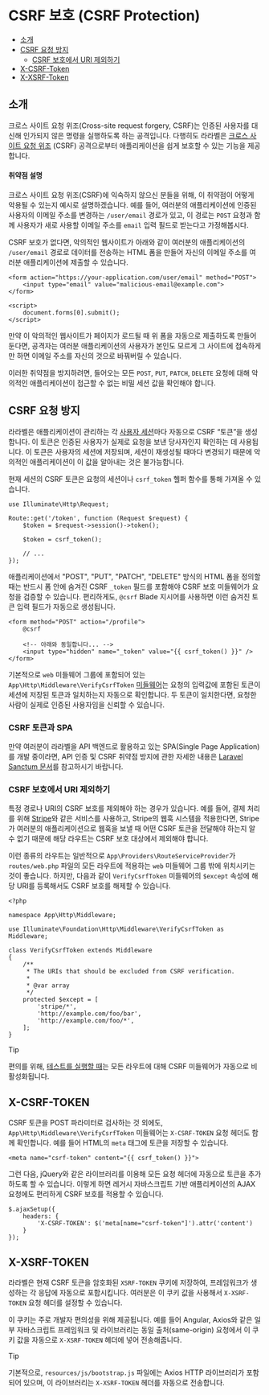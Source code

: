 # CSRF 보호 (CSRF Protection)

- [소개](#csrf-introduction)
- [CSRF 요청 방지](#preventing-csrf-requests)
    - [CSRF 보호에서 URI 제외하기](#csrf-excluding-uris)
- [X-CSRF-Token](#csrf-x-csrf-token)
- [X-XSRF-Token](#csrf-x-xsrf-token)

<a name="csrf-introduction"></a>
## 소개

크로스 사이트 요청 위조(Cross-site request forgery, CSRF)는 인증된 사용자를 대신해 인가되지 않은 명령을 실행하도록 하는 공격입니다. 다행히도 라라벨은 [크로스 사이트 요청 위조](https://en.wikipedia.org/wiki/Cross-site_request_forgery) (CSRF) 공격으로부터 애플리케이션을 쉽게 보호할 수 있는 기능을 제공합니다.

<a name="csrf-explanation"></a>
#### 취약점 설명

크로스 사이트 요청 위조(CSRF)에 익숙하지 않으신 분들을 위해, 이 취약점이 어떻게 악용될 수 있는지 예시로 설명하겠습니다. 예를 들어, 여러분의 애플리케이션에 인증된 사용자의 이메일 주소를 변경하는 `/user/email` 경로가 있고, 이 경로는 `POST` 요청과 함께 사용자가 새로 사용할 이메일 주소를 `email` 입력 필드로 받는다고 가정해봅시다.

CSRF 보호가 없다면, 악의적인 웹사이트가 아래와 같이 여러분의 애플리케이션의 `/user/email` 경로로 데이터를 전송하는 HTML 폼을 만들어 자신의 이메일 주소를 여러분 애플리케이션에 제출할 수 있습니다.

```
<form action="https://your-application.com/user/email" method="POST">
    <input type="email" value="malicious-email@example.com">
</form>

<script>
    document.forms[0].submit();
</script>
```

만약 이 악의적인 웹사이트가 페이지가 로드될 때 위 폼을 자동으로 제출하도록 만들어 둔다면, 공격자는 여러분 애플리케이션의 사용자가 본인도 모르게 그 사이트에 접속하게만 하면 이메일 주소를 자신의 것으로 바꿔버릴 수 있습니다.

이러한 취약점을 방지하려면, 들어오는 모든 `POST`, `PUT`, `PATCH`, `DELETE` 요청에 대해 악의적인 애플리케이션이 접근할 수 없는 비밀 세션 값을 확인해야 합니다.

<a name="preventing-csrf-requests"></a>
## CSRF 요청 방지

라라벨은 애플리케이션이 관리하는 각 [사용자 세션](/docs/{{version}}/session)마다 자동으로 CSRF “토큰”을 생성합니다. 이 토큰은 인증된 사용자가 실제로 요청을 보낸 당사자인지 확인하는 데 사용됩니다. 이 토큰은 사용자의 세션에 저장되며, 세션이 재생성될 때마다 변경되기 때문에 악의적인 애플리케이션이 이 값을 알아내는 것은 불가능합니다.

현재 세션의 CSRF 토큰은 요청의 세션이나 `csrf_token` 헬퍼 함수를 통해 가져올 수 있습니다.

```
use Illuminate\Http\Request;

Route::get('/token', function (Request $request) {
    $token = $request->session()->token();

    $token = csrf_token();

    // ...
});
```

애플리케이션에서 "POST", "PUT", "PATCH", "DELETE" 방식의 HTML 폼을 정의할 때는 반드시 폼 안에 숨겨진 CSRF `_token` 필드를 포함해야 CSRF 보호 미들웨어가 요청을 검증할 수 있습니다. 편리하게도, `@csrf` Blade 지시어를 사용하면 이런 숨겨진 토큰 입력 필드가 자동으로 생성됩니다.

```
<form method="POST" action="/profile">
    @csrf

    <!-- 아래와 동일합니다... -->
    <input type="hidden" name="_token" value="{{ csrf_token() }}" />
</form>
```

기본적으로 `web` 미들웨어 그룹에 포함되어 있는 `App\Http\Middleware\VerifyCsrfToken` [미들웨어](/docs/{{version}}/middleware)는 요청의 입력값에 포함된 토큰이 세션에 저장된 토큰과 일치하는지 자동으로 확인합니다. 두 토큰이 일치한다면, 요청한 사람이 실제로 인증된 사용자임을 신뢰할 수 있습니다.

<a name="csrf-tokens-and-spas"></a>
### CSRF 토큰과 SPA

만약 여러분이 라라벨을 API 백엔드로 활용하고 있는 SPA(Single Page Application)를 개발 중이라면, API 인증 및 CSRF 취약점 방지에 관한 자세한 내용은 [Laravel Sanctum 문서](/docs/{{version}}/sanctum)를 참고하시기 바랍니다.

<a name="csrf-excluding-uris"></a>
### CSRF 보호에서 URI 제외하기

특정 경로나 URI의 CSRF 보호를 제외해야 하는 경우가 있습니다. 예를 들어, 결제 처리를 위해 [Stripe](https://stripe.com)와 같은 서비스를 사용하고, Stripe의 웹훅 시스템을 적용한다면, Stripe가 여러분의 애플리케이션으로 웹훅을 보낼 때 어떤 CSRF 토큰을 전달해야 하는지 알 수 없기 때문에 해당 라우트는 CSRF 보호 대상에서 제외해야 합니다.

이런 종류의 라우트는 일반적으로 `App\Providers\RouteServiceProvider`가 `routes/web.php` 파일의 모든 라우트에 적용하는 `web` 미들웨어 그룹 밖에 위치시키는 것이 좋습니다. 하지만, 다음과 같이 `VerifyCsrfToken` 미들웨어의 `$except` 속성에 해당 URI를 등록해서도 CSRF 보호를 해제할 수 있습니다.

```
<?php

namespace App\Http\Middleware;

use Illuminate\Foundation\Http\Middleware\VerifyCsrfToken as Middleware;

class VerifyCsrfToken extends Middleware
{
    /**
     * The URIs that should be excluded from CSRF verification.
     *
     * @var array
     */
    protected $except = [
        'stripe/*',
        'http://example.com/foo/bar',
        'http://example.com/foo/*',
    ];
}
```

> [!TIP]
> 편의를 위해, [테스트를 실행할 때](/docs/{{version}}/testing)는 모든 라우트에 대해 CSRF 미들웨어가 자동으로 비활성화됩니다.

<a name="csrf-x-csrf-token"></a>
## X-CSRF-TOKEN

CSRF 토큰을 POST 파라미터로 검사하는 것 외에도, `App\Http\Middleware\VerifyCsrfToken` 미들웨어는 `X-CSRF-TOKEN` 요청 헤더도 함께 확인합니다. 예를 들어 HTML의 `meta` 태그에 토큰을 저장할 수 있습니다.

```
<meta name="csrf-token" content="{{ csrf_token() }}">
```

그런 다음, jQuery와 같은 라이브러리를 이용해 모든 요청 헤더에 자동으로 토큰을 추가하도록 할 수 있습니다. 이렇게 하면 레거시 자바스크립트 기반 애플리케이션의 AJAX 요청에도 편리하게 CSRF 보호를 적용할 수 있습니다.

```
$.ajaxSetup({
    headers: {
        'X-CSRF-TOKEN': $('meta[name="csrf-token"]').attr('content')
    }
});
```

<a name="csrf-x-xsrf-token"></a>
## X-XSRF-TOKEN

라라벨은 현재 CSRF 토큰을 암호화된 `XSRF-TOKEN` 쿠키에 저장하여, 프레임워크가 생성하는 각 응답에 자동으로 포함시킵니다. 여러분은 이 쿠키 값을 사용해서 `X-XSRF-TOKEN` 요청 헤더를 설정할 수 있습니다.

이 쿠키는 주로 개발자 편의성을 위해 제공됩니다. 예를 들어 Angular, Axios와 같은 일부 자바스크립트 프레임워크 및 라이브러리는 동일 출처(same-origin) 요청에서 이 쿠키 값을 자동으로 `X-XSRF-TOKEN` 헤더에 넣어 전송해줍니다.

> [!TIP]
> 기본적으로, `resources/js/bootstrap.js` 파일에는 Axios HTTP 라이브러리가 포함되어 있으며, 이 라이브러리는 `X-XSRF-TOKEN` 헤더를 자동으로 전송합니다.
